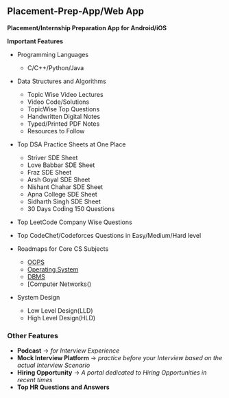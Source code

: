 ## Placement-Prep-App/Web App

**Placement/Internship Preparation App for Android/iOS**

**Important Features**
  - Programming Languages 
    - C/C++/Python/Java
  
  - Data Structures and Algorithms
    - Topic Wise Video Lectures
    - Video Code/Solutions
    - TopicWise Top Questions
    - Handwritten Digital Notes
    - Typed/Printed PDF Notes
    - Resources to Follow 
    
  - Top DSA Practice Sheets at One Place
    - Striver SDE Sheet
    - Love Babbar SDE Sheet
    - Fraz SDE Sheet
    - Arsh Goyal SDE Sheet
    - Nishant Chahar SDE Sheet
    - Apna College SDE Sheet
    - Sidharth Singh SDE Sheet
    - 30 Days Coding 150 Questions

  - Top LeetCode Company Wise Questions
  
  - Top CodeChef/Codeforces Questions in Easy/Medium/Hard level
  
  - Roadmaps for Core CS Subjects
    - [OOPS]()
    - [Operating System]()
    - [DBMS]()
    - [Computer Networks()
    
  - System Design 
    - Low Level Design(LLD)
    - High Level Design(HLD)
    
### Other Features

  - **Podcast** -> *for Interview Experience*
  - **Mock Interview Platform** -> *practice before your Interview based on the actual Interview Scenario*
  - **Hiring Opportunity** -> *A portal dedicated to Hiring Opportunities in recent times*
  - **Top HR Questions and Answers**
  
